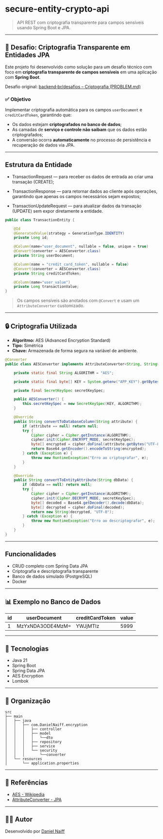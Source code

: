 # secure-entity-crypto-api

> API REST com criptografia transparente para campos sensíveis usando Spring Boot e JPA.

---

## 🔐 Desafio: Criptografia Transparente em Entidades JPA

Este projeto foi desenvolvido como solução para um desafio técnico com foco em **criptografia transparente de campos sensíveis** em uma aplicação com **Spring Boot**.

Desafio original: [backend‑br/desafios – Criptografia (PROBLEM.md)](https://github.com/backend-br/desafios/blob/master/cryptography/PROBLEM.md)

### ✅ Objetivo

Implementar criptografia automática para os campos `userDocument` e `creditCardToken`, garantindo que:

- Os dados estejam **criptografados no banco de dados**;
- As camadas de **serviço e controle não saibam** que os dados estão criptografados;
- A conversão ocorra **automaticamente** no processo de persistência e recuperação de dados via JPA.

---

##  Estrutura da Entidade

- TransactionRequest — para receber os dados de entrada ao criar uma transação (CREATE);

- TransactionResponse — para retornar dados ao cliente após operações, garantindo que apenas os campos necessários sejam expostos;

- TransactionUpdateRequest — para atualizar dados da transação (UPDATE) sem expor diretamente a entidade.

```java
public class TransactionEntity {

    @Id
    @GeneratedValue(strategy = GenerationType.IDENTITY)
    private Long id;

    @Column(name="user_document", nullable = false, unique = true)
    @Convert(converter = AESConverter.class)
    private String userDocument;

    @Column(name = "credit_card_token", nullable = false)
    @Convert(converter = AESConverter.class)
    private String creditCardToken;

    @Column(name="user_value")
    private Long transactionValue;
}
```

> Os campos sensíveis são anotados com `@Convert` e usam um `AttributeConverter` customizado.

---

## 🔒 Criptografia Utilizada

- **Algoritmo:** AES (Advanced Encryption Standard)
- **Tipo:** Simétrica
- **Chave:** Armazenada de forma segura na variável de ambiente.

```java
@Converter
public class AESConverter implements AttributeConverter<String, String> {

    private static final String ALGORITHM = "AES";

    private static final byte[] KEY = System.getenv("APP_KEY").getBytes();

    private final SecretKeySpec secretKeySpec;

    public AESConverter() {
        this.secretKeySpec = new SecretKeySpec(KEY, ALGORITHM);
    }

    @Override
    public String convertToDatabaseColumn(String attribute) {
        if (attribute == null) return null;
        try {
            Cipher cipher = Cipher.getInstance(ALGORITHM);
            cipher.init(Cipher.ENCRYPT_MODE, secretKeySpec);
            byte[] encrypted = cipher.doFinal(attribute.getBytes("UTF-8"));
            return Base64.getEncoder().encodeToString(encrypted);
        } catch (Exception e) {
            throw new RuntimeException("Erro ao criptografar", e);
        }
    }

    @Override
    public String convertToEntityAttribute(String dbData) {
        if (dbData == null) return null;
        try {
            Cipher cipher = Cipher.getInstance(ALGORITHM);
            cipher.init(Cipher.DECRYPT_MODE, secretKeySpec);
            byte[] decoded = Base64.getDecoder().decode(dbData);
            byte[] decrypted = cipher.doFinal(decoded);
            return new String(decrypted, "UTF-8");
        } catch (Exception e) {
            throw new RuntimeException("Erro ao descriptografar", e);
        }
    }
}

```

---

##  Funcionalidades

- CRUD completo com Spring Data JPA
- Criptografia e descriptografia transparente
- Banco de dados simulado (PostgreSQL)
- Docker

---

## 📊 Exemplo no Banco de Dados

| id | userDocument     | creditCardToken | value |
| -- | ---------------- | --------------- | ----- |
| 1  | MzYxNDA3ODE4MzM= | YWJjMTIz        | 5999  |

---



## 📁 Tecnologias

- Java 21
- Spring Boot
- Spring Data JPA
- AES Encryption
- Lombok

---

## 📂 Organização

```
src
├── main
│   ├── java
│   │   ├── com.DanielNaiff.encryption
│   │   │   ├── controller
│   │   │   ├── model
│   │   │   │   └──dto 
│   │   │   ├── repository
│   │   │   ├── service
│   │   │   └── security
│   │   │       └──converter
│   └── resources
│       └── application.properties
```

---

## 📌 Referências

- [AES - Wikipedia](https://pt.wikipedia.org/wiki/Advanced_Encryption_Standard)
- [AttributeConverter - JPA](https://docs.oracle.com/javaee/7/api/javax/persistence/AttributeConverter.html)

---

## 🙋‍♂️ Autor

Desenvolvido por [Daniel Naiff](https://github.com/DanielNaiff)

